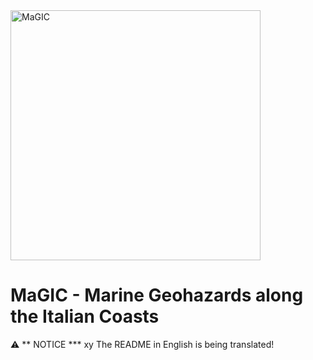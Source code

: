 <img src="https://raw.githubusercontent.com/pcm-dpc/MaGIC/master/dpc-magic-logo.png" alt="MaGIC" data-canonical-src="https://raw.githubusercontent.com/pcm-dpc/MaGIC/master/dpc-magic-logo.png" width="400" />

# MaGIC - Marine Geohazards along the Italian Coasts

⚠️ ** NOTICE *** 
xy
The README in English is being translated!
